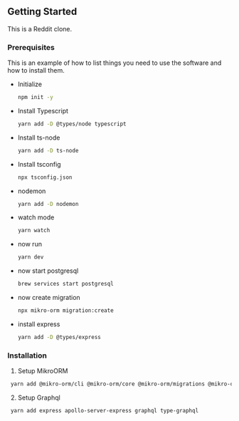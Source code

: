 <!-- GETTING STARTED -->

## Getting Started

This is a Reddit clone.

### Prerequisites

This is an example of how to list things you need to use the software and how to install them.

- Initialize
  ```sh
  npm init -y
  ```
- Install Typescript
  ```sh
  yarn add -D @types/node typescript
  ```
- Install ts-node
  ```sh
  yarn add -D ts-node
  ```
- Install tsconfig
  ```sh
  npx tsconfig.json
  ```
- nodemon
  ```sh
  yarn add -D nodemon
  ```
- watch mode
  ```sh
  yarn watch
  ```
- now run
  ```sh
  yarn dev
  ```
- now start postgresql
  ```sh
  brew services start postgresql
  ```
- now create migration
  ```sh
  npx mikro-orm migration:create
  ```
- install express
  ```sh
  yarn add -D @types/express
  ```

### Installation

1. Setup MikroORM

```sh
 yarn add @mikro-orm/cli @mikro-orm/core @mikro-orm/migrations @mikro-orm/postgresql pg
```

2. Setup Graphql

```sh
 yarn add express apollo-server-express graphql type-graphql
```

<!-- 2. Enter your TOKEN in `.env`
   ```.env
   BOT_TOKEN = 'ENTER YOUR TOKEN'
   ``` -->
